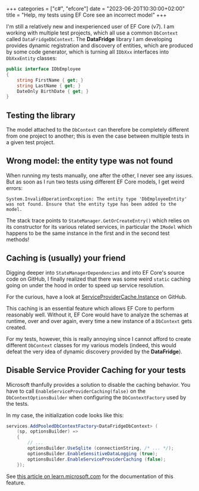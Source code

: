 +++
categories = ["c#", "efcore"]
date = "2023-06-20T10:30:00+02:00"
title = "Help, my tests using EF Core see an incorrect model"
+++

I'm still a relatively new and inexperienced user of EF Core (v7).
I am working with multiple test projects, which all use a common
`DbContext` called `DataFridgeDbContext`. The **DataFridge** library
I am developing provides dynamic registration and discovery of
entities, which are produced by some code generator, which is
turning all `IDbXxx` interfaces into `DbXxxEntity` classes:

```cs
public interface IDbEmployee
{
    string FirstName { get; }
    string LastName { get; }
    DateOnly BirthDate { get; }
}
```

## Testing the library

The model attached to the `DbContext` can therefore be completely
different from one project to another; this is even the case
between multiple tests in a given test project.

## Wrong model: the entity type was not found

When running my tests manually, one after the other, I never see
any issues. But as soon as I run two tests using different EF Core
models, I get weird errors:

```
System.InvalidOperationException: The entity type 'DbEmployeeEntity' was not found. Ensure that the entity type has been added to the model.
```

The stack trace points to `StateManager.GetOrCreateEntry()` which
relies on its constructor for its various related services, in
particular the `IModel` which happens to be the same instance in
the first and in the second test methods!

## Caching is (usually) your friend

Digging deeper into `StateManagerDependencies` and into EF Core's
source code on GitHub, I finally realized that there was some weird
`static` caching going on under the hood in order to speed up service
resolution.

For the curious, have a
look at [ServiceProviderCache.Instance](https://github.com/dotnet/efcore/blob/b0b202671f7879070423e95776edc014885335ad/src/EFCore/Internal/ServiceProviderCache.cs#L26)
on GitHub.

This caching is an essential feature which allows EF Core to perform
reasonably well. Without it, EF Core would have to analyze the schemas
at runtime, over and over again, every time a new instance of a
`DbContext` gets created.

For my tests, however, this is really annoying since I cannot afford
to create different `DbContext` classes for my various models (indeed,
this would defeat the very idea of dynamic discovery provided by the
**DataFridge**).

## Disable Service Provider Caching for your tests

Microsoft thanfully provides a solution to disable the caching
behavior. You have to call `EnableServiceProviderCaching(false)`
on the `DbContextOptionsBuilder` when configuring the `DbContextFactory`
used by the tests.

In my case, the initialization code looks like this:

```cs
services.AddPooledDbContextFactory<DataFridgeDbContext> (
    (sp, optionsBuilder) =>
    {
        // ...
        optionsBuilder.UseSqlite (connectionString, /* ... */);
        optionsBuilder.EnableSensitiveDataLogging (true);
        optionsBuilder.EnableServiceProviderCaching (false);
    });
```

See [this article on learn.microsoft.com](https://learn.microsoft.com/en-us/dotnet/api/microsoft.entityframeworkcore.dbcontextoptionsbuilder.enableserviceprovidercaching?view=efcore-7.0) for the documentation
of this feature.
